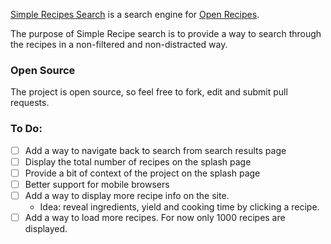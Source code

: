 [Simple Recipes Search](http://simplerecipesearch.com/) is a search engine for [Open Recipes](http://openrecip.es/).

The purpose of Simple Recipe search is to provide a way to search through the recipes in a non-filtered and non-distracted way.

### Open Source

The project is open source, so feel free to fork, edit and submit pull requests.

### To Do:

* [ ] Add a way to navigate back to search from search results page
* [ ] Display the total number of recipes on the splash page
* [ ] Provide a bit of context of the project on the splash page
* [ ] Better support for mobile browsers
* [ ] Add a way to display more recipe info on the site.
  * Idea: reveal ingredients, yield and cooking time by clicking a recipe.
* [ ] Add a way to load more recipes. For now only 1000 recipes are displayed.
